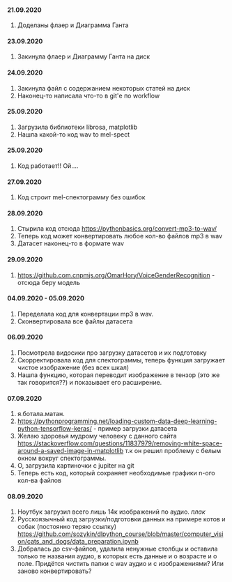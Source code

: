 #### 21.09.2020
1. Доделаны флаер и Диаграмма Ганта

#### 23.09.2020
1. Закинула флаер и Диаграмму Ганта на диск

#### 24.09.2020
1. Закинула файл с содержанием некоторых статей на диск
2. Наконец-то написала что-то в git'е по workflow

#### 25.09.2020
1. Загрузила библиотеки librosa, matplotlib
2. Нашла какой-то код wav to mel-spect

#### 25.09.2020
1. Код работает!! Ой....

#### 27.09.2020
1. Код строит mel-спектограмму без ошибок

#### 28.09.2020
1. Стырила код отсюда https://pythonbasics.org/convert-mp3-to-wav/
2. Теперь код может конвертировать любое кол-во файлов mp3 в wav
3. Датасет наконец-то в формате wav

#### 29.09.2020
1. https://github.com.cnpmjs.org/OmarHory/VoiceGenderRecognition - отсюда беру модель
#### 04.09.2020 - 05.09.2020
1. Переделала код для конвертации mp3 в wav.
2. Сконвертировала все файлы датасета

#### 06.09.2020
1. Посмотрела видосики про загрузку датасетов и их подготовку
2. Скорректировала код для спектограммы, теперь функция загружает чистое изображение (без всех шкал)
3. Нашла функцию, которая переводит изображение в тензор (это же так говорится??) и показывает его расширение.
#### 07.09.2020
1. я.ботала.матан.
2. https://pythonprogramming.net/loading-custom-data-deep-learning-python-tensorflow-keras/ - пример загрузки датасета 
3. Желаю здоровья мудрому человеку с данного сайта https://stackoverflow.com/questions/11837979/removing-white-space-around-a-saved-image-in-matplotlib
т.к он решил проблему с белым окном вокруг спектограммы.
4. О, загрузила картиночки с jupiter на git
5. Теперь есть код, который сохраняет необходимые графики n-ого кол-ва файлов 
#### 08.09.2020
1. Ноутбук загрузил всего лишь 14к изображений по аудио. *плак*
2. Русскоязычный код загрузки/подготовки данных на примере котов и собак (постоянно теряю ссылку) https://github.com/sozykin/dlpython_course/blob/master/computer_vision/cats_and_dogs/data_preparation.ipynb
3. Добралась до csv-файлов, удалила ненужные столбцы и оставила только те названия аудио, в которых есть данные и о возрасте и о поле.
Придётся чистить папки с wav аудио и с изображениями? Или заново конвертировать?
